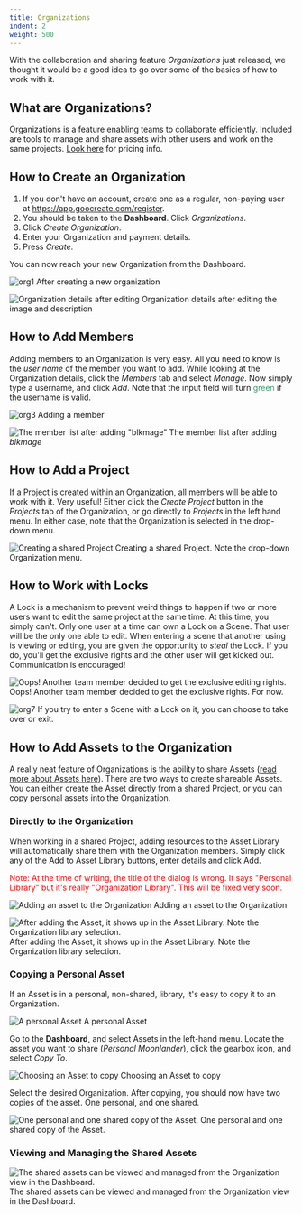 ```yaml
---
title: Organizations
indent: 2
weight: 500
---
```

With the collaboration and sharing feature <em>Organizations</em> just released, we thought it would be a good idea to go over some of the basics of how to work with it.
<h2>What are Organizations?</h2>
Organizations is a feature enabling teams to collaborate efficiently. Included are tools to manage and share assets with other users and work on the same projects. <a href="http://goocreate.com/pricing" target="_blank">Look here</a> for pricing info.
<h2>How to Create an Organization</h2>
<ol>
	<li>If you don't have an account, create one as a regular, non-paying user at <a href="https://app.goocreate.com/register">https://app.goocreate.com/register</a>.</li>
	<li>You should be taken to the <strong>Dashboard</strong>. Click <em>Organizations</em>.</li>
	<li>Click <em>Create Organization</em>.</li>
	<li>Enter your Organization and payment details.</li>
	<li>Press <em>Create</em>.</li>
</ol>
You can now reach your new Organization from the Dashboard.

<img class="wp-image-1207 size-full" src="http://goocreate.com/wp-content/uploads/sites/3/2014/12/org1.png" alt="org1" /> After creating a new organization

<img class="size-full wp-image-1208" src="http://goocreate.com/wp-content/uploads/sites/3/2014/12/org2.png" alt="Organization details after editing" /> Organization details after editing the image and description
<h2>How to Add Members</h2>
Adding members to an Organization is very easy. All you need to know is the <em>user name</em> of the member you want to add. While looking at the Organization details, click the <em>Members</em> tab and select <em>Manage</em>. Now simply type a username, and click <em>Add</em>. Note that the input field will turn <span style="color: #339966">green </span>if the username is valid.

<img class="wp-image-1209 size-full" src="http://goocreate.com/wp-content/uploads/sites/3/2014/12/org3.png" alt="org3" /> Adding a member

<img class="size-full wp-image-1210" src="http://goocreate.com/wp-content/uploads/sites/3/2014/12/org4.png" alt="The member list after adding &quot;blkmage&quot;" /> The member list after adding <em>blkmage</em>
<h2>How to Add a Project</h2>
If a Project is created within an Organization, all members will be able to work with it. Very useful! Either click the <em>Create Project</em> button in the <em>Projects</em> tab of the Organization, or go directly to <em>Projects</em> in the left hand menu. In either case, note that the Organization is selected in the drop-down menu.

<img class="size-full wp-image-1211" src="http://goocreate.com/wp-content/uploads/sites/3/2014/12/org5.png" alt="Creating a shared Project" /> Creating a shared Project. Note the drop-down Organization menu.
<h2>How to Work with Locks</h2>
A Lock is a mechanism to prevent weird things to happen if two or more users want to edit the same project at the same time. At this time, you simply can't. Only one user at a time can own a Lock on a Scene. That user will be the only one able to edit. When entering a scene that another using is viewing or editing, you are given the opportunity to <em>steal</em> the Lock. If you do, you'll get the exclusive rights and the other user will get kicked out. Communication is encouraged!

<img class="size-full wp-image-1212" src="http://goocreate.com/wp-content/uploads/sites/3/2014/12/org6.png" alt="Oops! Another team member decided to get the exclusive editing rights." /> Oops! Another team member decided to get the exclusive rights. For now.

<img class="wp-image-1214 size-full" src="http://goocreate.com/wp-content/uploads/sites/3/2014/12/org7.png" alt="org7" /> If you try to enter a Scene with a Lock on it, you can choose to take over or exit.
<h2>How to Add Assets to the Organization</h2>
A really neat feature of Organizations is the ability to share Assets (<a title="Assets in Create" href="http://www.goocreate.com/learn/assets-in-create/" target="_blank">read more about Assets here</a>). There are two ways to create shareable Assets. You can either create the Asset directly from a shared Project, or you can copy personal assets into the Organization.
<h3>Directly to the Organization</h3>
When working in a shared Project, adding resources to the Asset Library will automatically share them with the Organization members. Simply click any of the Add to Asset Library buttons, enter details and click Add.

<span style="color: #ff0000">Note: At the time of writing, the title of the dialog is wrong. It says "Personal Library" but it's really "Organization Library". This will be fixed very soon. </span>

<img class="size-full wp-image-1215" src="http://goocreate.com/wp-content/uploads/sites/3/2014/12/org81.png" alt="Adding an asset to the Organization" /> Adding an asset to the Organization

<img class="size-full wp-image-1216" src="http://goocreate.com/wp-content/uploads/sites/3/2014/12/org9.png" alt="After adding the Asset, it shows up in the Asset Library. Note the Organization library selection." /> After adding the Asset, it shows up in the Asset Library. Note the Organization library selection.
<h3>Copying a Personal Asset</h3>
If an Asset is in a personal, non-shared, library, it's easy to copy it to an Organization.

<img class="size-full wp-image-1217" src="http://goocreate.com/wp-content/uploads/sites/3/2014/12/org10.png" alt="A personal Asset" /> A personal Asset

Go to the <strong>Dashboard</strong>, and select Assets in the left-hand menu. Locate the asset you want to share (<em>Personal Moonlander</em>), click the gearbox icon, and select <em>Copy To</em>.

<img class="size-full wp-image-1218" src="http://goocreate.com/wp-content/uploads/sites/3/2014/12/org12.png" alt="Choosing an Asset to copy" /> Choosing an Asset to copy

Select the desired Organization. After copying, you should now have two copies of the asset. One personal, and one shared.

<img class="size-full wp-image-1219" src="http://goocreate.com/wp-content/uploads/sites/3/2014/12/org13.png" alt="One personal and one shared copy of the Asset." /> One personal and one shared copy of the Asset.
<h3>Viewing and Managing the Shared Assets</h3>
<img class="size-full wp-image-1220" src="http://goocreate.com/wp-content/uploads/sites/3/2014/12/org14.png" alt="The shared assets can be viewed and managed from the Organization view in the Dashboard." /> The shared assets can be viewed and managed from the Organization view in the Dashboard.

